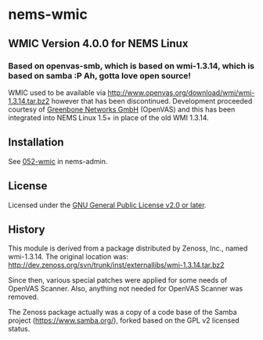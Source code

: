 # nems-wmic
## WMIC Version 4.0.0 for NEMS Linux
### Based on openvas-smb, which is based on wmi-1.3.14, which is based on samba  :P  Ah, gotta love open source!

WMIC used to be available via http://www.openvas.org/download/wmi/wmi-1.3.14.tar.bz2 however that has been discontinued. Development proceeded courtesy of [Greenbone Networks GmbH](https://www.greenbone.net/) (OpenVAS) and this has been integrated into NEMS Linux 1.5+ in place of the old WMI 1.3.14.

## Installation

See [052-wmic](https://github.com/Cat5TV/nems-admin/blob/master/build/052-wmic) in nems-admin.

## License

Licensed under the [GNU General Public License v2.0 or later](COPYING).

## History

This module is derived from a package distributed by Zenoss, Inc.,
named wmi-1.3.14. The original location was:
http://dev.zenoss.org/svn/trunk/inst/externallibs/wmi-1.3.14.tar.bz2

Since then, various special patches were applied for some needs of OpenVAS
Scanner. Also, anything not needed for OpenVAS Scanner was removed.

The Zenoss package actually was a copy of a code base of the Samba project
(https://www.samba.org/), forked based on the GPL v2 licensed status.
